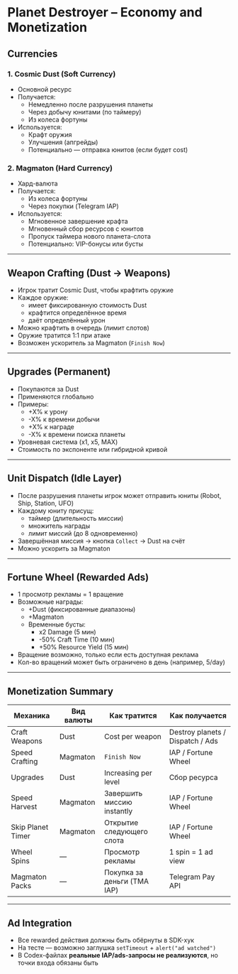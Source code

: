 # Planet Destroyer – Economy and Monetization

## Currencies

### 1. Cosmic Dust (Soft Currency)
- Основной ресурс
- Получается:
  - Немедленно после разрушения планеты
  - Через добычу юнитами (по таймеру)
  - Из колеса фортуны
- Используется:
  - Крафт оружия
  - Улучшения (апгрейды)
  - Потенциально — отправка юнитов (если будет cost)

### 2. Magmaton (Hard Currency)
- Хард-валюта
- Получается:
  - Из колеса фортуны
  - Через покупки (Telegram IAP)
- Используется:
  - Мгновенное завершение крафта
  - Мгновенный сбор ресурсов с юнитов
  - Пропуск таймера нового планета-слота
  - Потенциально: VIP-бонусы или бусты

---

## Weapon Crafting (Dust → Weapons)

- Игрок тратит Cosmic Dust, чтобы крафтить оружие
- Каждое оружие:
  - имеет фиксированную стоимость Dust
  - крафтится определённое время
  - даёт определённый урон
- Можно крафтить в очередь (лимит слотов)
- Оружие тратится 1:1 при атаке
- Возможен ускоритель за Magmaton (`Finish Now`)

---

## Upgrades (Permanent)

- Покупаются за Dust
- Применяются глобально
- Примеры:
  - +X% к урону
  - -X% к времени добычи
  - +X% к награде
  - -X% к времени поиска планеты
- Уровневая система (x1, x5, MAX)
- Стоимость по экспоненте или гибридной кривой

---

## Unit Dispatch (Idle Layer)

- После разрушения планеты игрок может отправить юниты (Robot, Ship, Station, UFO)
- Каждому юниту присущ:
  - таймер (длительность миссии)
  - множитель награды
  - лимит миссий (до 8 одновременно)
- Завершённая миссия → кнопка `Collect` → Dust на счёт
- Можно ускорить за Magmaton

---

## Fortune Wheel (Rewarded Ads)

- 1 просмотр рекламы = 1 вращение
- Возможные награды:
  - +Dust (фиксированные диапазоны)
  - +Magmaton
  - Временные бусты:
    - x2 Damage (5 мин)
    - -50% Craft Time (10 мин)
    - +50% Resource Yield (15 мин)
- Вращение возможно, только если есть доступная реклама
- Кол-во вращений может быть ограничено в день (например, 5/day)

---

## Monetization Summary

| Механика        | Вид валюты | Как тратится                     | Как получается                    |
|------------------|-------------|----------------------------------|------------------------------------|
| Craft Weapons     | Dust         | Cost per weapon                 | Destroy planets / Dispatch / Ads  |
| Speed Crafting    | Magmaton     | `Finish Now`                    | IAP / Fortune Wheel                |
| Upgrades          | Dust         | Increasing per level            | Сбор ресурса                       |
| Speed Harvest     | Magmaton     | Завершить миссию instantly      | IAP / Fortune Wheel                |
| Skip Planet Timer | Magmaton     | Открытие следующего слота       | IAP / Fortune Wheel                |
| Wheel Spins       | —            | Просмотр рекламы                | 1 spin = 1 ad view                 |
| Magmaton Packs    | —            | Покупка за деньги (TMA IAP)     | Telegram Pay API                   |

---

## Ad Integration

- Все rewarded действия должны быть обёрнуты в SDK-хук
- На тесте — возможно заглушка `setTimeout` + `alert("ad watched")`
- В Codex-файлах **реальные IAP/ads-запросы не реализуются**, но точки входа обязаны быть